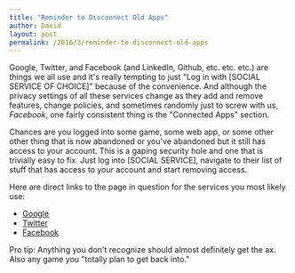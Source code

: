 ```yaml
---
title: "Reminder to Disconnect Old Apps"
author: David
layout: post
permalink: /2016/3/reminder-to-disconnect-old-apps
---
```

Google, Twitter, and Facebook (and LinkedIn, Github, etc. etc. etc.) are things we all use and it's really tempting to just "Log in with [SOCIAL SERVICE OF CHOICE]" because of the convenience. And although the privacy settings of all these services change as they add and remove features, change policies, and sometimes randomly just to screw with us, _Facebook_, one fairly consistent thing is the "Connected Apps" section.

Chances are you logged into some game, some web app, or some other other thing that is now abandoned or you've abandoned but it still has access to your account. This is a gaping security hole and one that is trivially easy to fix. Just log into [SOCIAL SERVICE], navigate to their list of stuff that has access to your account and start removing access.

Here are direct links to the page in question for the services you most likely use:

- [Google](https://security.google.com/settings/security/permissions)
- [Twitter](https://twitter.com/settings/applications)
- [Facebook](https://www.facebook.com/settings?tab=applications)

Pro tip: Anything you don't recognize should almost definitely get the ax. Also any game you "totally plan to get back into."
